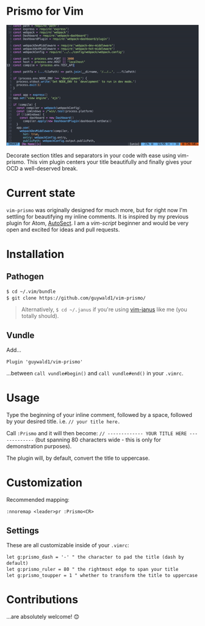 # Prismo for Vim

![Screencapture](/resources/vim_prismo.gif?raw=true "asdas")

Decorate section titles and separators in your code with ease using vim-prismo. This vim plugin centers your title beautifully and finally gives your OCD a well-deserved break.

# Current state

`vim-prismo` was originally designed for much more, but for right now I'm settling for beautifying my inline comments. It is inspired by my previous plugin for Atom, [AutoSect](https://github.com/guywald1/auto-sect). I am a _vim-script_ beginner and would be very open and excited for ideas and pull requests.

# Installation

## Pathogen

```bash
$ cd ~/.vim/bundle
$ git clone https://github.com/guywald1/vim-prismo/
```
> Alternatively, `$ cd ~/.janus` if you're using [vim-janus](https://github.com/carlhuda/janus) like me (you totally should).

## Vundle

Add...

```vim-script
Plugin 'guywald1/vim-prismo'
```

...between `call vundle#begin()` and `call vundle#end()` in your `.vimrc`.

# Usage

Type the beginning of your inline comment, followed by a space, followed by your desired title. i.e. `// your title here.`

Call `:Prismo` and it will then become: `// ------------- YOUR TITLE HERE -------------` (but spanning 80 characters wide - this is only for demonstration purposes).

The plugin will, by default, convert the title to uppercase.

# Customization

Recommended mapping:

```vim-script
:nnoremap <leader>pr :Prismo<CR>
```

## Settings

These are all customizable inside of your `.vimrc`:

```vim-script
let g:prismo_dash = '-' " the character to pad the title (dash by default)
let g:prismo_ruler = 80 " the rightmost edge to span your title
let g:prismo_toupper = 1 " whether to transform the title to uppercase
```
# Contributions

...are absolutely welcome! 😊
